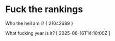 # Fuck the rankings

Who the hell am I?
{ 21042689 }

What fucking year is it?
[ 2025-06-16T14:10:00Z ]
